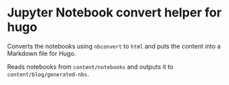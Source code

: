 # Jupyter Notebook convert helper for hugo

Converts the notebooks using `nbconvert` to `html` and puts the content into a Markdown file for Hugo.

Reads notebooks from `content/notebooks` and outputs it to `content/blog/generated-nbs`.
